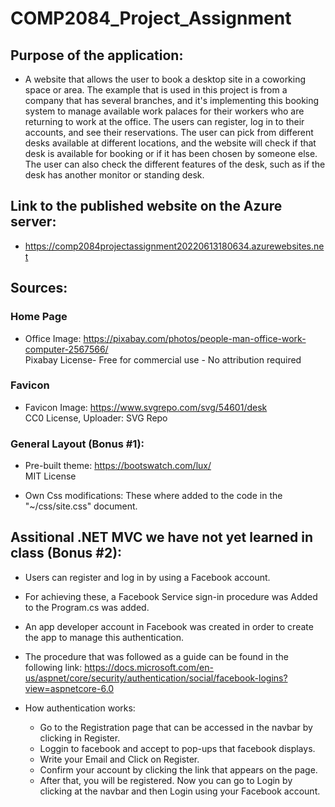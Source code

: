 # COMP2084_Project_Assignment
## Purpose of the application:
- A website that allows the user to book a desktop site in a coworking space or area. The example that is used in this project is from a company that has several branches, and it's implementing this booking system to manage available work palaces for their workers who are returning to work at the office. The users can register, log in to their accounts, and see their reservations. The user can pick from different desks available at different locations, and the website will check if that desk is available for booking or if it has been chosen by someone else. The user can also check the different features of the desk, such as if the desk has another monitor or standing desk.

## Link to the published website on the Azure server:
- https://comp2084projectassignment20220613180634.azurewebsites.net
 
## Sources:
### Home Page
- Office Image: https://pixabay.com/photos/people-man-office-work-computer-2567566/  <br />
                Pixabay License-  Free for commercial use - No attribution required
                
### Favicon
- Favicon Image: https://www.svgrepo.com/svg/54601/desk <br />
                CC0 License, Uploader: SVG Repo
            
### General Layout (Bonus #1):            
- Pre-built theme:  https://bootswatch.com/lux/ <br />
                 MIT License
                
- Own Css modifications: These where added to the code in the "~/css/site.css" document. <br />

## Assitional .NET MVC we have not yet learned in class (Bonus #2):
- Users can register and log in by using a Facebook account.
- For achieving these, a Facebook Service sign-in procedure was Added to the Program.cs was added.
- An app developer account in Facebook was created in order to create the app to manage this authentication. 
- The procedure that was followed as a guide can be found in the following link: 
   https://docs.microsoft.com/en-us/aspnet/core/security/authentication/social/facebook-logins?view=aspnetcore-6.0
   
- How authentication works:
  - Go to the Registration page that can be accessed in the navbar by clicking in Register.
  - Loggin to facebook and accept to pop-ups that facebook displays.
  - Write your Email and Click on Register.
  - Confirm your account by clicking the link that appears on the page. 
  - After that, you will be registered. Now you can go to Login by clicking at the navbar and then Login using your Facebook account.


